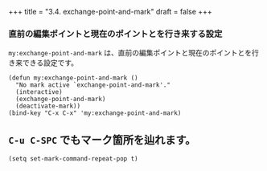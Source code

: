 +++
title = "3.4. exchange-point-and-mark"
draft = false
+++
### 直前の編集ポイントと現在のポイントとを行き来する設定

`my:exchange-point-and-mark` は、直前の編集ポイントと現在のポイントとを行き来できる設定です。

```elisp
(defun my:exchange-point-and-mark ()
  "No mark active `exchange-point-and-mark'."
  (interactive)
  (exchange-point-and-mark)
  (deactivate-mark))		 
(bind-key "C-x C-x" 'my:exchange-point-and-mark)
```

## `C-u C-SPC` でもマーク箇所を辿れます。

```elisp
(setq set-mark-command-repeat-pop t)
```
